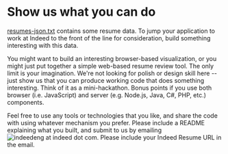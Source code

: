 Show us what you can do
=======================

[resumes-json.txt](https://raw.github.com/indeedeng/resume-sample-data/master/resumes-json.txt) contains some resume data. To jump your application to work at Indeed to the front of the line for consideration, build something interesting with this data.

You might want to build an interesting browser-based visualization, or you might just put together a simple web-based resume review tool. The only limit is your imagination. We're not looking for polish or design skill here -- just show us that you can produce working code that does something interesting. Think of it as a mini-hackathon. Bonus points if you use both browser (i.e. JavaScript) and server (e.g. Node.js, Java, C#, PHP, etc.) components.

Feel free to use any tools or technologies that you like, and share the code with using whatever mechanism you prefer. Please include a README explaining what you built, and submit to us by emailing ![indeedeng at indeed dot com](https://raw.github.com/indeedeng/resume-sample-data/master/indeedeng-email.png). Please include your Indeed Resume URL in the email.
